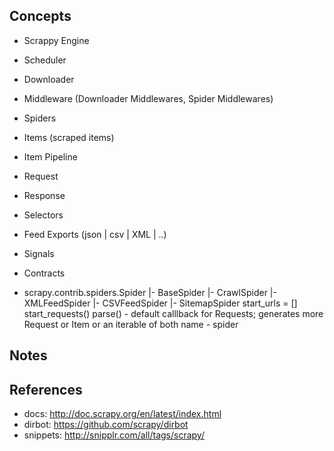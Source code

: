 ## Concepts

- Scrappy Engine
- Scheduler
- Downloader
- Middleware (Downloader Middlewares, Spider Middlewares)
- Spiders
- Items (scraped items)
- Item Pipeline
- Request
- Response
- Selectors
- Feed Exports (json | csv | XML | ..)
- Signals
- Contracts

- scrapy.contrib.spiders.Spider
 |- BaseSpider
 |- CrawlSpider
 |- XMLFeedSpider
 |- CSVFeedSpider
 |- SitemapSpider
 start_urls = []
 start_requests()
 parse() - default calllback for Requests; generates more Request or Item or an iterable of both
 name - spider

## Notes

## References

- docs: http://doc.scrapy.org/en/latest/index.html
- dirbot: https://github.com/scrapy/dirbot
- snippets: http://snipplr.com/all/tags/scrapy/